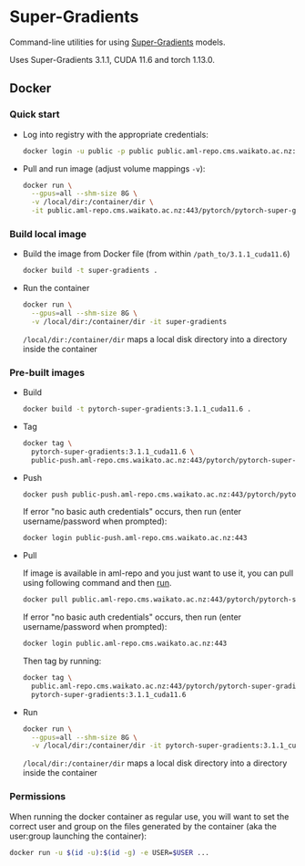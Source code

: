 # Super-Gradients

Command-line utilities for using [Super-Gradients](https://github.com/Deci-AI/super-gradients/) models. 

Uses Super-Gradients 3.1.1, CUDA 11.6 and torch 1.13.0.


## Docker

### Quick start

* Log into registry with the appropriate credentials:

  ```bash
  docker login -u public -p public public.aml-repo.cms.waikato.ac.nz:443 
  ```

* Pull and run image (adjust volume mappings `-v`):

  ```bash
  docker run \
    --gpus=all --shm-size 8G \
    -v /local/dir:/container/dir \
    -it public.aml-repo.cms.waikato.ac.nz:443/pytorch/pytorch-super-gradients:3.1.1_cuda11.6
  ```

### Build local image

* Build the image from Docker file (from within `/path_to/3.1.1_cuda11.6`)

  ```bash
  docker build -t super-gradients .
  ```
  
* Run the container

  ```bash
  docker run \
    --gpus=all --shm-size 8G \
    -v /local/dir:/container/dir -it super-gradients
  ```
  `/local/dir:/container/dir` maps a local disk directory into a directory inside the container

### Pre-built images

* Build

  ```bash
  docker build -t pytorch-super-gradients:3.1.1_cuda11.6 .
  ```
  
* Tag

  ```bash
  docker tag \
    pytorch-super-gradients:3.1.1_cuda11.6 \
    public-push.aml-repo.cms.waikato.ac.nz:443/pytorch/pytorch-super-gradients:3.1.1_cuda11.6
  ```
  
* Push

  ```bash
  docker push public-push.aml-repo.cms.waikato.ac.nz:443/pytorch/pytorch-super-gradients:3.1.1_cuda11.6
  ```
  If error "no basic auth credentials" occurs, then run (enter username/password when prompted):
  
  ```bash
  docker login public-push.aml-repo.cms.waikato.ac.nz:443
  ```
  
* Pull

  If image is available in aml-repo and you just want to use it, you can pull using following command and then [run](#run).

  ```bash
  docker pull public.aml-repo.cms.waikato.ac.nz:443/pytorch/pytorch-super-gradients:3.1.1_cuda11.6
  ```
  If error "no basic auth credentials" occurs, then run (enter username/password when prompted):
  
  ```bash
  docker login public.aml-repo.cms.waikato.ac.nz:443
  ```
  Then tag by running:
  
  ```bash
  docker tag \
    public.aml-repo.cms.waikato.ac.nz:443/pytorch/pytorch-super-gradients:3.1.1_cuda11.6 \
    pytorch-super-gradients:3.1.1_cuda11.6
  ```
  
* <a name="run">Run</a>

  ```bash
  docker run \
    --gpus=all --shm-size 8G \
    -v /local/dir:/container/dir -it pytorch-super-gradients:3.1.1_cuda11.6
  ```
  `/local/dir:/container/dir` maps a local disk directory into a directory inside the container


### Permissions

When running the docker container as regular use, you will want to set the correct
user and group on the files generated by the container (aka the user:group launching
the container):

```bash
docker run -u $(id -u):$(id -g) -e USER=$USER ...
```
